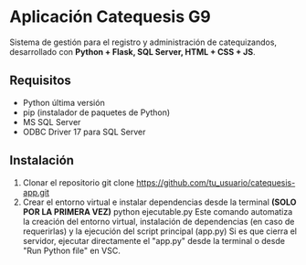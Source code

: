 # Aplicación Catequesis G9
Sistema de gestión para el registro y administración de catequizandos, desarrollado con **Python + Flask, SQL Server, HTML + CSS + JS**.

## Requisitos
- Python última versión
- pip (instalador de paquetes de Python)
- MS SQL Server
- ODBC Driver 17 para SQL Server

## Instalación
1. Clonar el repositorio
   git clone https://github.com/tu_usuario/catequesis-app.git
2. Crear el entorno virtual e instalar dependencias desde la terminal **(SOLO POR LA PRIMERA VEZ)**
   python ejecutable.py
Este comando automatiza la creación del entorno virtual, instalación de dependencias (en caso de requerirlas) y la ejecución del script principal (app.py)
Si es que cierra el servidor, ejecutar directamente el "app.py" desde la terminal o desde "Run Python file" en VSC.
